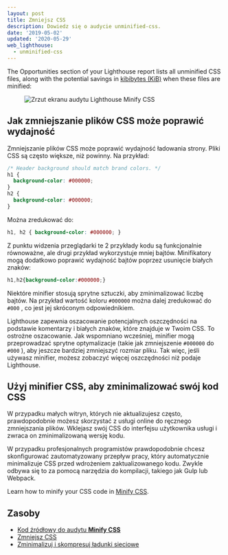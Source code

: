 ```yaml
---
layout: post
title: Zmniejsz CSS
description: Dowiedz się o audycie unminified-css.
date: '2019-05-02'
updated: '2020-05-29'
web_lighthouse:
  - unminified-css
---
```


The Opportunities section of your Lighthouse report lists all unminified CSS files, along with the potential savings in [kibibytes (KiB)](https://en.wikipedia.org/wiki/Kibibyte) when these files are minified:

<figure class="w-figure"><img class="w-screenshot" src="unminified-css.png" alt="Zrzut ekranu audytu Lighthouse Minify CSS"></figure>

## Jak zmniejszanie plików CSS może poprawić wydajność

Zmniejszanie plików CSS może poprawić wydajność ładowania strony. Pliki CSS są często większe, niż powinny. Na przykład:

```css
/* Header background should match brand colors. */
h1 {
  background-color: #000000;
}
h2 {
  background-color: #000000;
}
```

Można zredukować do:

```css
h1, h2 { background-color: #000000; }
```

Z punktu widzenia przeglądarki te 2 przykłady kodu są funkcjonalnie równoważne, ale drugi przykład wykorzystuje mniej bajtów. Minifikatory mogą dodatkowo poprawić wydajność bajtów poprzez usunięcie białych znaków:

```css
h1,h2{background-color:#000000;}
```

Niektóre minifier stosują sprytne sztuczki, aby zminimalizować liczbę bajtów. Na przykład wartość koloru `#000000` można dalej zredukować do `#000` , co jest jej skróconym odpowiednikiem.

Lighthouse zapewnia oszacowanie potencjalnych oszczędności na podstawie komentarzy i białych znaków, które znajduje w Twoim CSS. To ostrożne oszacowanie. Jak wspomniano wcześniej, minifier mogą przeprowadzać sprytne optymalizacje (takie jak zmniejszenie `#000000` do `#000` ), aby jeszcze bardziej zmniejszyć rozmiar pliku. Tak więc, jeśli używasz minifier, możesz zobaczyć więcej oszczędności niż podaje Lighthouse.

## Użyj minifier CSS, aby zminimalizować swój kod CSS

W przypadku małych witryn, których nie aktualizujesz często, prawdopodobnie możesz skorzystać z usługi online do ręcznego zmniejszania plików. Wklejasz swój CSS do interfejsu użytkownika usługi i zwraca on zminimalizowaną wersję kodu.

W przypadku profesjonalnych programistów prawdopodobnie chcesz skonfigurować zautomatyzowany przepływ pracy, który automatycznie minimalizuje CSS przed wdrożeniem zaktualizowanego kodu. Zwykle odbywa się to za pomocą narzędzia do kompilacji, takiego jak Gulp lub Webpack.

Learn how to minify your CSS code in [Minify CSS](/minify-css).

## Zasoby

- [Kod źródłowy do audytu **Minify CSS**](https://github.com/GoogleChrome/lighthouse/blob/master/lighthouse-core/audits/byte-efficiency/unminified-css.js)
- [Zmniejsz CSS](/minify-css)
- [Zminimalizuj i skompresuj ładunki sieciowe](/reduce-network-payloads-using-text-compression)
